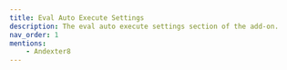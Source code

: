 ```yaml
---
title: Eval Auto Execute Settings
description: The eval auto execute settings section of the add-on.
nav_order: 1
mentions:
    - Andexter8
---
```


<template-Stub />
